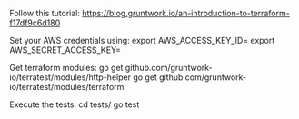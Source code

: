 Follow this tutorial:
https://blog.gruntwork.io/an-introduction-to-terraform-f17df9c6d180

Set your AWS credentials using:
export AWS_ACCESS_KEY_ID=<enter key here>
export AWS_SECRET_ACCESS_KEY=<enter secret here>

Get terraform modules:
go get github.com/gruntwork-io/terratest/modules/http-helper
go get github.com/gruntwork-io/terratest/modules/terraform

Execute the tests:
cd tests/
go test